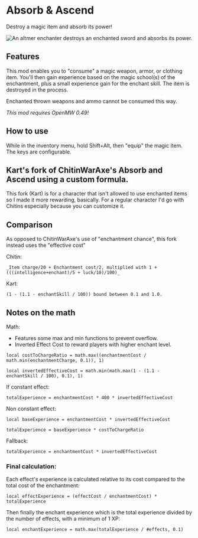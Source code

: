 # Absorb & Ascend
Destroy a magic item and absorb its power!

![An altmer enchanter destroys an enchanted sword and absorbs its power.](images/absorb.png "An altmer enchanter destroys an enchanted sword and absorbs its power.")

## Features

This mod enables you to "consume" a magic weapon, armor, or clothing item. You'll then gain experience based on the magic school(s) of the enchantment, plus a small experience gain for the enchant skill. The item is destroyed in the process.

Enchanted thrown weapons and ammo cannot be consumed this way.

_This mod requires OpenMW 0.49!_

## How to use

While in the inventory menu, hold Shift+Alt, then "equip" the magic item. The keys are configurable.

## Kart's fork of ChitinWarAxe's Absorb and Ascend using a custom formula.

This fork (Kart) is for a character that isn't allowed to use enchanted items so I made it more rewarding, basically. For a regular character I'd go with Chitins especially because you can customize it.

## Comparison

As opposed to ChitinWarAxe's use of "enchantment chance", this fork instead uses the
"effective cost"

Chitin:

`_Item charge/20 + Enchantment cost/2, multiplied with 1 + (((intelligence+enchant)/5 + luck/10)/100)_`

Kart:

`(1 - (1.1 - enchantSkill / 100)) bound between 0.1 and 1.0.`

## Notes on the math

Math:

- Features some max and min functions to prevent overflow.
- Inverted Effect Cost to reward players with higher enchant level.

`local costToChargeRatio = math.max((enchantmentCost / math.min(enchantmentCharge, 0.1)), 1)`

`local invertedEffectiveCost = math.min(math.max(1 - (1.1 - enchantSkill / 100), 0.1), 1)`


If constant effect:

`totalExperience = enchantmentCost * 400 * invertedEffectiveCost`

Non constant effect:

`local baseExperience = enchantmentCost * invertedEffectiveCost`

`totalExperience = baseExperience * costToChargeRatio`

Fallback:

`totalExperience = enchantmentCost * invertedEffectiveCost`


### Final calculation:

Each effect's experience is calculated relative to its cost compared to the total cost of the enchantment:

`local effectExperience = (effectCost / enchantmentCost) * totalExperience`

Then finally the enchant experience which is the total experience divided by the number of effects, with a minimum of 1 XP:

`local enchantExperience = math.max(totalExperience / #effects, 0.1)`


